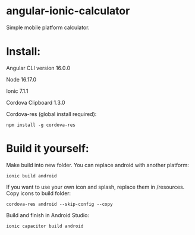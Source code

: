 # angular-ionic-calculator

Simple mobile platform calculator.

# Install:

Angular CLI version 16.0.0

Node 16.17.0

Ionic 7.1.1

Cordova Clipboard 1.3.0

Cordova-res (global install required):

```
npm install -g cordova-res
```

# Build it yourself:

Make build into new folder. You can replace android with another platform:

```
ionic build android
```

If you want to use your own icon and splash, replace them in /resources. Copy icons to build folder:

```
cordova-res android --skip-config --copy
```

Build and finish in Android Studio:

```
ionic capacitor build android
```
